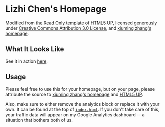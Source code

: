 # Lizhi Chen's Homepage

Modified from [the Read Only template](https://html5up.net/read-only) of
[HTML5 UP](https://html5up.net/), licensed generously under
[Creative Commons Attribution 3.0 License](https://creativecommons.org/licenses/by/3.0/),
and [xiuming zhang's homepage](http://people.csail.mit.edu/xiuming/).


## What It Looks Like

See it in action [here](https://chanliz.github.io/).


## Usage

Please feel free to use this for your homepage, but on your page, please
attribute the source to [xiuming zhang's homepage](http://people.csail.mit.edu/xiuming/)
and [HTML5 UP](https://html5up.net/).

Also, make sure to either remove the analytics block or replace it with your own. It
can be found at the top of [`index.html`](./index.html). If you don't take care
of this, your traffic data will appear on my Google Analytics dashboard --
a situation that bothers both of us. 

